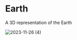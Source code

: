# Earth
A 3D representation of the Earth


![2023-11-26 (4)](https://github.com/OkeahDavid/Earth/assets/82973470/32c12cd4-d644-4086-ada2-ddaf09e917e1)

